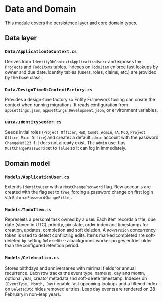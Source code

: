 # Data and Domain

This module covers the persistence layer and core domain types.

## Data layer

### `Data/ApplicationDbContext.cs`
Derives from `IdentityDbContext<ApplicationUser>` and exposes the `Projects` and `TodoItems` tables. Indexes on `TodoItem` enforce fast lookups by owner and due date. Identity tables (users, roles, claims, etc.) are provided by the base class.

### `Data/DesignTimeDbContextFactory.cs`
Provides a design-time factory so Entity Framework tooling can create the context when running migrations. It reads configuration from `appsettings.json`, `appsettings.Development.json`, or environment variables.

### `Data/IdentitySeeder.cs`
Seeds initial roles (`Project Officer`, `HoD`, `Comdt`, `Admin`, `TA`, `MCO`, `Project Office`, `Main Office`) and creates a default `admin` account with the password `ChangeMe!123` if it does not already exist. The `admin` user has `MustChangePassword` set to `false` so it can log in immediately.

## Domain model

### `Models/ApplicationUser.cs`
Extends `IdentityUser` with a `MustChangePassword` flag. New accounts are created with the flag set to `true`, forcing a password change on first login via `EnforcePasswordChangeFilter`.

### `Models/TodoItem.cs`
Represents a personal task owned by a user. Each item records a title, due date (stored in UTC), priority, pin state, order index and timestamps for creation, updates, completion and soft deletion. A `RowVersion` concurrency token is used to detect conflicting edits. Items marked completed are soft-deleted by setting `DeletedUtc`; a background worker purges entries older than the configured retention period.

### `Models/Celebration.cs`
Stores birthdays and anniversaries with minimal fields for annual recurrence. Each row tracks the event type, name(s), day and month, optional year, creator metadata and soft-delete timestamp. Indexes on `(EventType, Month, Day)` enable fast upcoming lookups and a filtered index on `DeletedUtc` hides removed entries. Leap day events are rendered on 28 February in non-leap years.
